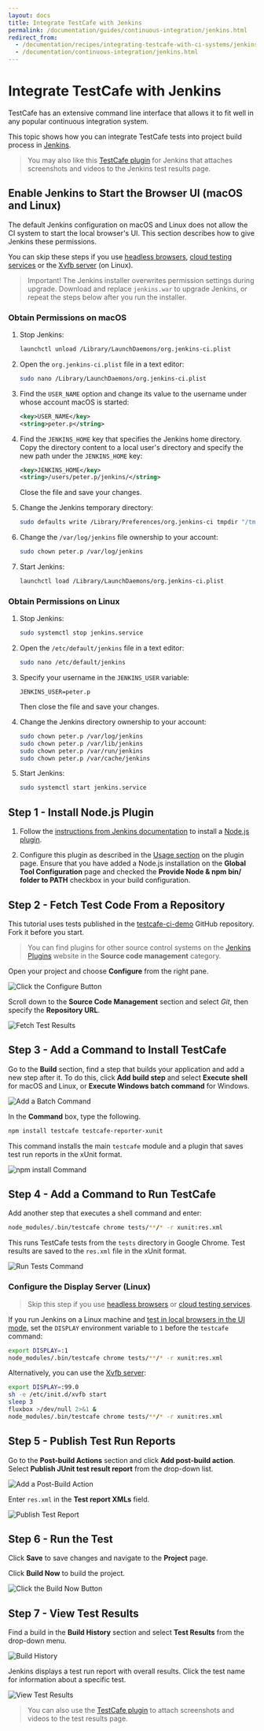 ```yaml
---
layout: docs
title: Integrate TestCafe with Jenkins
permalink: /documentation/guides/continuous-integration/jenkins.html
redirect_from:
  - /documentation/recipes/integrating-testcafe-with-ci-systems/jenkins.html
  - /documentation/continuous-integration/jenkins.html
---
```

# Integrate TestCafe with Jenkins

TestCafe has an extensive command line interface that allows it to fit well in any popular continuous integration system.

This topic shows how you can integrate TestCafe tests into project build process in [Jenkins](https://jenkins.io/).

> You may also like this [TestCafe plugin](https://plugins.jenkins.io/testcafe/) for Jenkins that attaches screenshots and videos to the Jenkins test results page.

## Enable Jenkins to Start the Browser UI (macOS and Linux)

The default Jenkins configuration on macOS and Linux does not allow the CI system to start the local browser's UI. This section describes how to give Jenkins these permissions.

You can skip these steps if you use [headless browsers](../concepts/browsers.md#test-in-headless-mode), [cloud testing services](../concepts/browsers.md#browsers-in-cloud-testing-services) or the [Xvfb server](#configure-the-display-server-linux) (on Linux).

> Important! The Jenkins installer overwrites permission settings during upgrade. Download and replace `jenkins.war` to upgrade Jenkins, or repeat the steps below after you run the installer.

### Obtain Permissions on macOS

1. Stop Jenkins:

    ```sh
    launchctl unload /Library/LaunchDaemons/org.jenkins-ci.plist
    ```

2. Open the `org.jenkins-ci.plist` file in a text editor:

    ```sh
    sudo nano /Library/LaunchDaemons/org.jenkins-ci.plist
    ```

3. Find the `USER_NAME` option and change its value to the username under whose account macOS is started:

    ```xml
    <key>USER_NAME</key>
    <string>peter.p</string>
    ```

4. Find the `JENKINS_HOME` key that specifies the Jenkins home directory. Copy the directory content to a local user's directory and specify the new path under the `JENKINS_HOME` key:

    ```xml
    <key>JENKINS_HOME</key>
    <string>/users/peter.p/jenkins/</string>
    ```

    Close the file and save your changes.

5. Change the Jenkins temporary directory:

    ```sh
    sudo defaults write /Library/Preferences/org.jenkins-ci tmpdir "/tmp"
    ```

6. Change the `/var/log/jenkins` file ownership to your account:

    ```sh
    sudo chown peter.p /var/log/jenkins
    ```

7. Start Jenkins:

    ```sh
    launchctl load /Library/LaunchDaemons/org.jenkins-ci.plist
    ```

### Obtain Permissions on Linux

1. Stop Jenkins:

    ```sh
    sudo systemctl stop jenkins.service
    ```

2. Open the `/etc/default/jenkins` file in a text editor:

    ```sh
    sudo nano /etc/default/jenkins
    ```

3. Specify your username in the `JENKINS_USER` variable:

    ```text
    JENKINS_USER=peter.p
    ```

    Then close the file and save your changes.

4. Change the Jenkins directory ownership to your account:

    ```sh
    sudo chown peter.p /var/log/jenkins
    sudo chown peter.p /var/lib/jenkins
    sudo chown peter.p /var/run/jenkins
    sudo chown peter.p /var/cache/jenkins
    ```

5. Start Jenkins:

    ```sh
    sudo systemctl start jenkins.service
    ```

## Step 1 - Install Node.js Plugin

1. Follow the [instructions from Jenkins documentation](https://www.jenkins.io/doc/book/managing/plugins/#installing-a-plugin) to install a [Node.js plugin](https://plugins.jenkins.io/nodejs/).

2. Configure this plugin as described in the [Usage section](https://plugins.jenkins.io/nodejs/#NodeJSPlugin-Usage) on the plugin page. Ensure that you have added a Node.js installation on the **Global Tool Configuration** page and checked the **Provide Node & npm bin/ folder to PATH** checkbox in your build configuration.

## Step 2 - Fetch Test Code From a Repository

This tutorial uses tests published in the [testcafe-ci-demo](https://github.com/DevExpress-Examples/testcafe-ci-demo) GitHub repository. Fork it before you start.

> You can find plugins for other source control systems on the [Jenkins Plugins](https://plugins.jenkins.io/) website in the **Source code management** category.

Open your project and choose **Configure** from the right pane.

![Click the Configure Button](../../../images/jenkins/project-configure.png)

Scroll down to the **Source Code Management** section and select *Git*, then specify the **Repository URL**.

![Fetch Test Results](../../../images/jenkins/check-out-tests.png)

## Step 3 - Add a Command to Install TestCafe

Go to the **Build** section, find a step that builds your application and add a new step after it. To do this, click **Add build step** and select **Execute shell** for macOS and Linux, or **Execute Windows batch command** for Windows.

![Add a Batch Command](../../../images/jenkins/add-batch-command.png)

In the **Command** box, type the following.

```sh
npm install testcafe testcafe-reporter-xunit
```

This command installs the main `testcafe` module and a plugin that saves test run reports in the xUnit format.

![npm install Command](../../../images/jenkins/npm-install-command.png)

## Step 4 - Add a Command to Run TestCafe

Add another step that executes a shell command and enter:

```sh
node_modules/.bin/testcafe chrome tests/**/* -r xunit:res.xml
```

This runs TestCafe tests from the `tests` directory in Google Chrome. Test results are saved to the `res.xml` file in the xUnit format.

![Run Tests Command](../../../images/jenkins/run-tests-command.png)

### Configure the Display Server (Linux)

> Skip this step if you use [headless browsers](../concepts/browsers.md#test-in-headless-mode) or [cloud testing services](../concepts/browsers.md#browsers-in-cloud-testing-services).

If you run Jenkins on a Linux machine and [test in local browsers in the UI mode](#enable-jenkins-to-start-the-browser-ui-macos-and-linux), set the `DISPLAY` environment variable to `1` before the `testcafe` command:

```sh
export DISPLAY=:1
node_modules/.bin/testcafe chrome tests/**/* -r xunit:res.xml
```

Alternatively, you can use the [Xvfb server](https://www.x.org/archive/X11R7.6/doc/man/man1/Xvfb.1.xhtml):

```sh
export DISPLAY=:99.0
sh -e /etc/init.d/xvfb start
sleep 3
fluxbox >/dev/null 2>&1 &
node_modules/.bin/testcafe chrome tests/**/* -r xunit:res.xml
```

## Step 5 - Publish Test Run Reports

Go to the **Post-build Actions** section and click **Add post-build action**. Select **Publish JUnit test result report** from the drop-down list.

![Add a Post-Build Action](../../../images/jenkins/add-post-build-action.png)

Enter `res.xml` in the **Test report XMLs** field.

![Publish Test Report](../../../images/jenkins/publish-test-report.png)

## Step 6 - Run the Test

Click **Save** to save changes and navigate to the **Project** page.

Click **Build Now** to build the project.

![Click the Build Now Button](../../../images/jenkins/project-build-now.png)

## Step 7 - View Test Results

Find a build in the **Build History** section and select **Test Results** from the drop-down menu.

![Build History](../../../images/jenkins/build-history.png)

Jenkins displays a test run report with overall results. Click the test name for information about a specific test.

![View Test Results](../../../images/jenkins/test-results.png)

> You can also use the [TestCafe plugin](https://plugins.jenkins.io/testcafe/) to attach screenshots and videos to the test results page.
